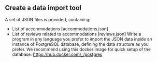 ## Create a data import tool
A set of JSON files is provided, containing:
- List of accommodations [accommodations.json]
- List of reviews related to accommodations [reviews.json]
Write a program in any language you prefer to import the JSON data inside an instance of
PostgreSQL database, defining the data structure as you prefer.
We recommend using this docker image for quick setup of the database:
https://hub.docker.com/_/postgres